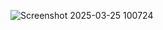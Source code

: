 
![Screenshot 2025-03-25 100724](https://github.com/user-attachments/assets/34e335f5-bded-476a-8eba-9a49c6cac13c)
